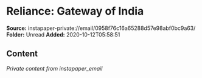 # Reliance: Gateway of India

**Source:** instapaper-private://email/0958f76c16a65288d57e98abf0bc9a63/
**Folder:** Unread
**Added:** 2020-10-12T05:58:51




## Content
*Private content from instapaper_email*
